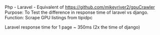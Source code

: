 Php - Laravel - Equivalent of https://github.com/mikeyriver2/gpuCrawler
<br /> Purpose: To Test the difference in response time of laravel vs django.
<br /> Function: Scrape GPU listings from tipidpc

Laravel response time for 1 page ~ 350ms (2x the time of django)
